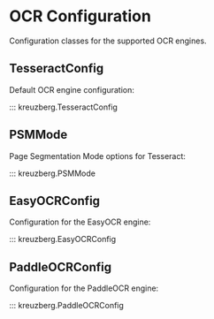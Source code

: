 # OCR Configuration

Configuration classes for the supported OCR engines.

## TesseractConfig

Default OCR engine configuration:

::: kreuzberg.TesseractConfig

## PSMMode

Page Segmentation Mode options for Tesseract:

::: kreuzberg.PSMMode

## EasyOCRConfig

Configuration for the EasyOCR engine:

::: kreuzberg.EasyOCRConfig

## PaddleOCRConfig

Configuration for the PaddleOCR engine:

::: kreuzberg.PaddleOCRConfig
